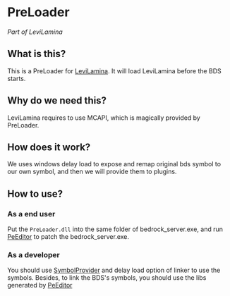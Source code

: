 # PreLoader

_Part of LeviLamina_

## What is this?

This is a PreLoader for [LeviLamina](https://github.com/LiteLDev/LeviLamina). It will load LeviLamina before the BDS starts.

## Why do we need this?

LeviLamina requires to use MCAPI, which is magically provided by PreLoader.

## How does it work?

We uses windows delay load to expose and remap original bds symbol to our own symbol, and then we will provide them to plugins.

## How to use?

### As a end user

Put the `PreLoader.dll` into the same folder of bedrock_server.exe, and run [PeEditor](https://github.com/LiteLDev/PeEditor) to patch the bedrock_server.exe.

### As a developer

You should use [SymbolProvider](https://github.com/LiteLDev/SymbolProvider) and delay load option of linker to use the symbols. Besides, to link the BDS's symbols, you should use the libs generated by [PeEditor](https://github.com/LiteLDev/PeEditor)
